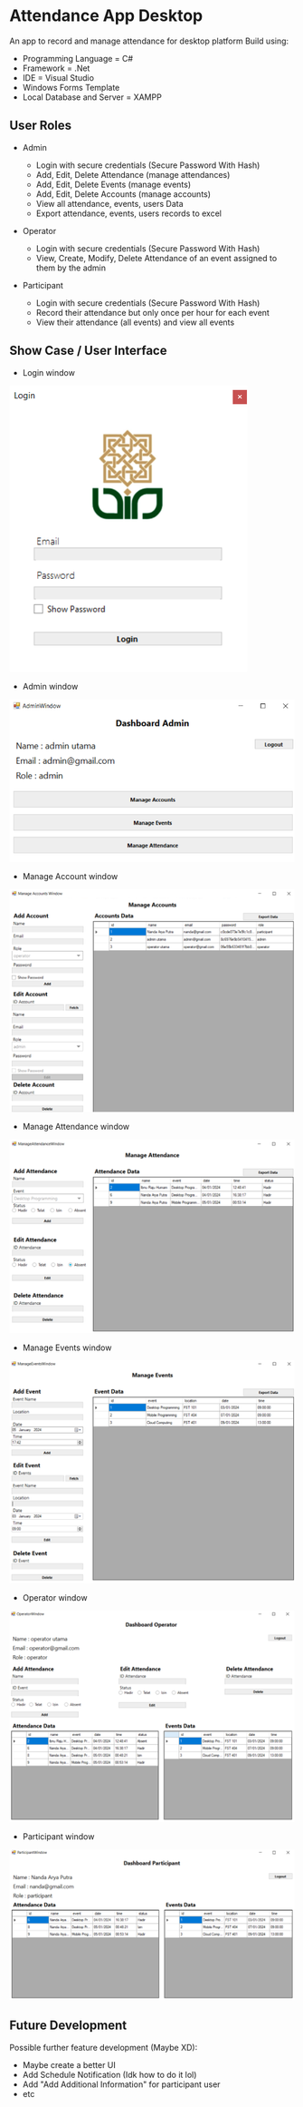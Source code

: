 # Attendance App Desktop
An app to record and manage attendance for desktop platform
Build using:
- Programming Language = C#
- Framework = .Net
- IDE = Visual Studio
- Windows Forms Template
- Local Database and Server = XAMPP

## User Roles ##
- Admin
  - Login with secure credentials (Secure Password With Hash)
  - Add, Edit, Delete Attendance (manage attendances)
  - Add, Edit, Delete Events (manage events)
  - Add, Edit, Delete Accounts (manage accounts)
  - View all attendance, events, users Data
  - Export attendance, events, users records to excel

- Operator
  - Login with secure credentials (Secure Password With Hash)
  - View, Create, Modify, Delete Attendance of an event assigned to them by the admin

- Participant
  - Login with secure credentials (Secure Password With Hash)
  - Record their attendance but only once per hour for each event
  - View their attendance (all events) and view all events
 
## Show Case / User Interface ##
- Login window

![login](https://github.com/nandaarya/AttendanceAppDesktop/blob/master/assets/Screenshot_Login_Window.png)

- Admin window

![admin](https://github.com/nandaarya/AttendanceAppDesktop/blob/master/assets/Screenshot_Admin_Window.png)

- Manage Account window

![Manage Account](https://github.com/nandaarya/AttendanceAppDesktop/blob/master/assets/Screenshot_Manage_Account_Window.png)

- Manage Attendance window

![Manage Attendance](https://github.com/nandaarya/AttendanceAppDesktop/blob/master/assets/Screenshot_Manage_Attendance.png)

- Manage Events window

![Manage Events](https://github.com/nandaarya/AttendanceAppDesktop/blob/master/assets/Screenshot_Manage_Event_Window.png)

- Operator window
  
![operator](https://github.com/nandaarya/AttendanceAppDesktop/blob/master/assets/Screenshot_Operator_Window.png)

- Participant window

![participant](https://github.com/nandaarya/AttendanceAppDesktop/blob/master/assets/Screenshot_Participant_Window.png)

## Future Development ##
Possible further feature development (Maybe XD):
- Maybe create a better UI
- Add Schedule Notification (Idk how to do it lol)
- Add "Add Additional Information" for participant user
- etc

